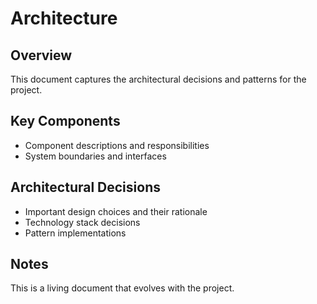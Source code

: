 # Architecture

## Overview
This document captures the architectural decisions and patterns for the project.

## Key Components
- Component descriptions and responsibilities
- System boundaries and interfaces

## Architectural Decisions
- Important design choices and their rationale
- Technology stack decisions
- Pattern implementations

## Notes
This is a living document that evolves with the project.